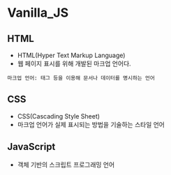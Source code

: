 # Vanilla_JS

## HTML

- HTML(Hyper Text Markup Language)
- 웹 페이지 표시를 위해 개발된 마크업 언어다.

```
마크업 언어: 태그 등을 이용해 문서나 데이터를 명시하는 언어
```

## CSS

- CSS(Cascading Style Sheet)
- 마크업 언어가 실제 표시되는 방법을 기술하는 스타일 언어

## JavaScript

- 객체 기반의 스크립트 프로그래밍 언어
